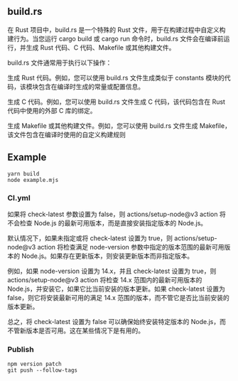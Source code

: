 

## build.rs
在 Rust 项目中，build.rs 是一个特殊的 Rust 文件，用于在构建过程中自定义构建行为。当您运行 cargo build 或 cargo run 命令时，build.rs 文件会在编译前运行，并生成 Rust 代码、C 代码、Makefile 或其他构建文件。

build.rs 文件通常用于执行以下操作：

生成 Rust 代码。例如，您可以使用 build.rs 文件生成类似于 constants 模块的代码，该模块包含在编译时生成的常量或配置信息。

生成 C 代码。例如，您可以使用 build.rs 文件生成 C 代码，该代码包含在 Rust 代码中使用的外部 C 库的绑定。

生成 Makefile 或其他构建文件。例如，您可以使用 build.rs 文件生成 Makefile，该文件包含在编译时使用的自定义构建规则


## Example
```node
yarn build
node example.mjs
```

### CI.yml
如果将 check-latest 参数设置为 false，则 actions/setup-node@v3 action 将不会检查 Node.js 的最新可用版本，而是直接安装指定版本的 Node.js。

默认情况下，如果未指定或将 check-latest 设置为 true，则 actions/setup-node@v3 action 将检查满足 node-version 参数中指定的版本范围的最新可用版本的 Node.js。如果存在更新版本，则安装更新版本而非指定版本。

例如，如果 node-version 设置为 14.x，并且 check-latest 设置为 true，则 actions/setup-node@v3 action 将检查 14.x 范围内的最新可用版本的 Node.js，并安装它，如果它比当前安装的版本更新。如果 check-latest 设置为 false，则它将安装最新可用的满足 14.x 范围的版本，而不管它是否比当前安装的版本更新。

总之，将 check-latest 设置为 false 可以确保始终安装特定版本的 Node.js，而不管新版本是否可用。这在某些情况下是有用的。


### Publish
```shell
npm version patch
git push --follow-tags
```
